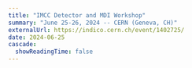 ```yaml
---
title: "IMCC Detector and MDI Workshop"
summary: "June 25-26, 2024 -- CERN (Geneva, CH)"
externalUrl: https://indico.cern.ch/event/1402725/
date: 2024-06-25
cascade:
  showReadingTime: false
---
```


